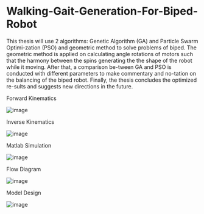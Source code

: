 # Walking-Gait-Generation-For-Biped-Robot
This thesis will use 2 algorithms: Genetic Algorithm (GA) and Particle Swarm Optimi-zation (PSO) and geometric method to solve problems of biped. The geometric method is applied on calculating angle rotations of motors such that the harmony between the spins generating the the shape of the robot while it moving. After that, a comparison be-tween GA and PSO is conducted with different parameters to make commentary and no-tation on the balancing of the biped robot. Finally, the thesis concludes the optimized re-sults and suggests new directions in the future.

Forward Kinematics

![image](https://user-images.githubusercontent.com/62774638/156405160-f41d2009-d686-49a2-9c01-f944650dd10b.png)

Inverse Kinematics

![image](https://user-images.githubusercontent.com/62774638/156405319-c102c456-3ecc-45dc-8ded-7296696242a2.png)

Matlab Simulation

![image](https://user-images.githubusercontent.com/62774638/156405512-3b7c8620-88cd-4648-a4ac-359e960706f7.png)

Flow Diagram

![image](https://user-images.githubusercontent.com/62774638/156405844-c8769db9-ecd8-452f-9cf9-a61d4fb6398e.png)

Model Design

![image](https://user-images.githubusercontent.com/62774638/156406002-7ede0776-491d-43f0-a0dc-8aebf39f19e8.png)


